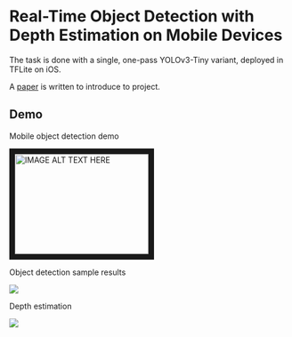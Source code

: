 # Real-Time Object Detection with Depth Estimation on Mobile Devices
The task is done with a single, one-pass YOLOv3-Tiny variant, deployed in TFLite on iOS.

A [paper](https://drive.google.com/file/d/1VZA-PKU2jMtj2Lli7t1vk07MVq2E0vgE/view?usp=sharing) is written to introduce to project.


## Demo

Mobile object detection demo

<a href="http://www.youtube.com/watch?feature=player_embedded&v=HfGJBWD9-fc
" target="_blank"><img src="http://img.youtube.com/vi/HfGJBWD9-fc/0.jpg" 
alt="IMAGE ALT TEXT HERE" width="240" height="180" border="10" /></a>

Object detection sample results

![](https://i.imgur.com/ckjno9n.png)

Depth estimation

![](https://i.imgur.com/AbW8Eb3.png)

